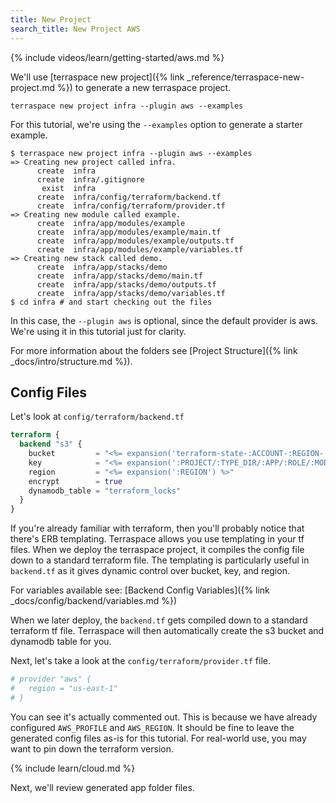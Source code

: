 ```yaml
---
title: New Project
search_title: New Project AWS
---
```


{% include videos/learn/getting-started/aws.md %}

We'll use [terraspace new project]({% link _reference/terraspace-new-project.md %}) to generate a new terraspace project.

    terraspace new project infra --plugin aws --examples

For this tutorial, we're using the `--examples` option to generate a starter example.

    $ terraspace new project infra --plugin aws --examples
    => Creating new project called infra.
          create  infra
          create  infra/.gitignore
           exist  infra
          create  infra/config/terraform/backend.tf
          create  infra/config/terraform/provider.tf
    => Creating new module called example.
          create  infra/app/modules/example
          create  infra/app/modules/example/main.tf
          create  infra/app/modules/example/outputs.tf
          create  infra/app/modules/example/variables.tf
    => Creating new stack called demo.
          create  infra/app/stacks/demo
          create  infra/app/stacks/demo/main.tf
          create  infra/app/stacks/demo/outputs.tf
          create  infra/app/stacks/demo/variables.tf
    $ cd infra # and start checking out the files

In this case, the `--plugin aws` is optional, since the default provider is aws. We're using it in this tutorial just for clarity.

For more information about the folders see [Project Structure]({% link _docs/intro/structure.md %}).

## Config Files

Let's look at `config/terraform/backend.tf`

```terraform
terraform {
  backend "s3" {
    bucket         = "<%= expansion('terraform-state-:ACCOUNT-:REGION-:ENV') %>"
    key            = "<%= expansion(':PROJECT/:TYPE_DIR/:APP/:ROLE/:MOD_NAME/:ENV/:EXTRA/:REGION/terraform.tfstate') %>"
    region         = "<%= expansion(':REGION') %>"
    encrypt        = true
    dynamodb_table = "terraform_locks"
  }
}
```

If you're already familiar with terraform, then you'll probably notice that there's ERB templating.  Terraspace allows you use templating in your tf files. When we deploy the terraspace project, it compiles the config file down to a standard terraform file. The templating is particularly useful in `backend.tf` as it gives dynamic control over bucket, key, and region.

For variables available see: [Backend Config Variables]({% link _docs/config/backend/variables.md %})

When we later deploy, the `backend.tf` gets compiled down to a standard terraform tf file. Terraspace will then automatically create the s3 bucket and dynamodb table for you.

Next, let's take a look at the `config/terraform/provider.tf` file.

```terraform
# provider "aws" {
#   region = "us-east-1"
# }
```

You can see it's actually commented out. This is because we have already configured `AWS_PROFILE` and `AWS_REGION`. It should be fine to leave the generated config files as-is for this tutorial. For real-world use, you may want to pin down the terraform version.

{% include learn/cloud.md %}

Next, we'll review generated app folder files.
